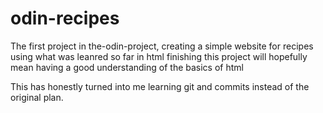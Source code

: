 # odin-recipes
The first project in the-odin-project, creating a simple website for recipes using
what was leanred so far in html
finishing this project will hopefully mean having a good understanding of the basics of html

This has honestly turned into me learning git and commits instead of the original plan.